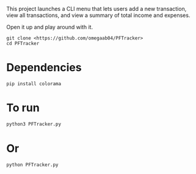 This project launches a CLI menu that lets users add a new transaction, view all transactions, and view a summary of total income and expenses.

Open it up and play around with it.

```
git clone <https://github.com/omegaab04/PFTracker>
cd PFTracker
```
# Dependencies
```
pip install colorama
```

# To run
```bash
python3 PFTracker.py
```
# Or
```bash
python PFTracker.py
```

